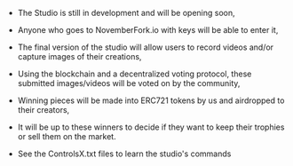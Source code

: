 - The Studio is still in development and will be opening soon,
- Anyone who goes to NovemberFork.io with keys will be able to enter it,
- The final version of the studio will allow users to record videos and/or capture images of their creations,
- Using the blockchain and a decentralized voting protocol, these submitted images/videos will be voted on by the community,
- Winning pieces will be made into ERC721 tokens by us and airdropped to their creators, 
- It will be up to these winners to decide if they want to keep their trophies or sell them on the market.

- See the ControlsX.txt files to learn the studio's commands

